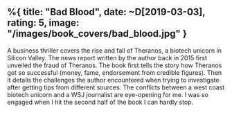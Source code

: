 %{
  title: "Bad Blood",
  date: ~D[2019-03-03],
  rating: 5,
  image: "/images/book_covers/bad_blood.jpg"
}
---

A business thriller covers the rise and fall of Theranos, a biotech unicorn in Silicon Valley. The news report written by the author back in 2015 first unveiled the fraud of Theranos. The book first tells the story how Theranos got so successful (money, fame, endorsement from credible figures). Then it details the challenges the author encountered when trying to investigate after getting tips from different sources. The conflicts between a west coast biotech unicorn and a WSJ journalist are eye-opening for me. I was so engaged when I hit the second half of the book I can hardly stop.
